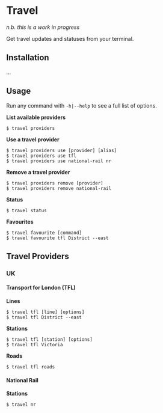 # Travel

_n.b. this is a work in progress_

Get travel updates and statuses from your terminal.

## Installation

...

## Usage

Run any command with `-h|--help` to see a full list of options.

**List available providers**
```
$ travel providers
```

**Use a travel provider**
```
$ travel providers use [provider] [alias]
$ travel providers use tfl
$ travel providers use national-rail nr
```

**Remove a travel provider**
```
$ travel providers remove [provider]
$ travel providers remove national-rail
```

**Status**
```
$ travel status
```

**Favourites**
```
$ travel favourite [command]
$ travel favourite tfl District --east
```

## Travel Providers

### UK

#### Transport for London (TFL)

**Lines**
```
$ travel tfl [line] [options]
$ travel tfl District --east
```

**Stations**
```
$ travel tfl [station] [options]
$ travel tfl Victoria
```

**Roads**
```
$ travel tfl roads
```

#### National Rail

**Stations**
```
$ travel nr
```